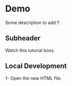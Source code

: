  # Demo

Some description to add !! 

## Subheader

Watch this tutorial boss. 

## Local Development 

1- Open the new HTML file.
